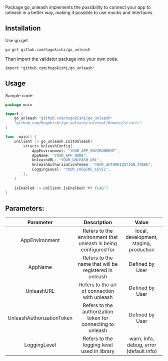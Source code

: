 Package go_unleash implements the possibility to connect your app to unleash in a better way, making it possible to use mocks and interfaces.

## Installation
Use go get.
```
go get github.com/hugokishi/go_unleash
```
Then import the validator package into your own code.
```
import "github.com/hugokishi/go_unleash"
```

## Usage
Sample code:
```go
package main

import (
	go_unleash "github.com/hugokishi/go_unleash"
	"github.com/hugokishi/go_unleash/internal/domain/structs"
)

func  main() {
	unClient := go_unleash.InitUnleash(
		structs.UnleashConfig{
			AppEnvironment: "YOUR_APP_ENVIRONMENT",
			AppName: "YOUR_APP_NAME",
			UnleashURL: "YOUR_UNLEASH_URL",
			UnleashAuthorizationToken: "YOUR_AUTHORIZATION_TOKEN",
			LoggingLevel: "YOUR_LOGGING_LEVEL",
		},
	)
	
	isEnabled := unClient.IsEnalbed("MY_FLAG")
}
```

## Parameters:
| Parameter | Description | Value |
| :-------------: |:--------:| :-------------: |
| AppEnvironment | Refers to the environment that unleash is being configured for  | local, development, staging, production
| AppName | Refers to the name that will be registered in unleash | Defined by User |
| UnleashURL | Refers to the url of connection with unleash | Defined by User |
| UnleashAuthorizationToken | Refers to the authorization token for connecting to unleash | Defined by User |
| LoggingLevel | Refers to the logging level used in library | warn, info, debug, error (default info) |
 
